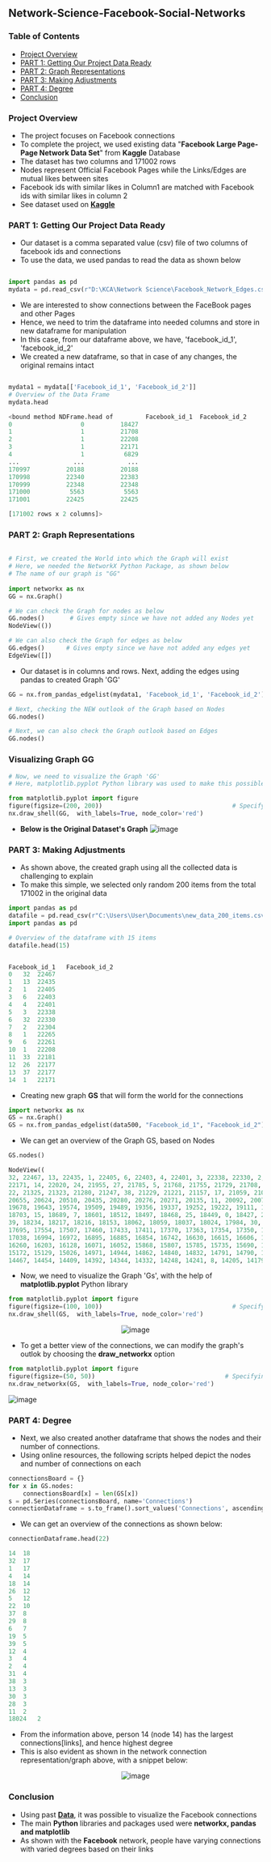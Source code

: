 ## Network-Science-Facebook-Social-Networks
### Table of Contents
- [Project Overview](#project-overview)
- [PART 1: Getting Our Project Data Ready](#part-1-getting-our-project-data-ready)
- [PART 2: Graph Representations](#part-2-graph-representations)
- [PART 3: Making Adjustments](#part-3-making-adjustments)
- [PART 4: Degree](#part-4-degree)
- [Conclusion](#conclusion)
### Project Overview

- The project focuses on Facebook connections
- To complete the project, we used existing data "**Facebook Large Page-Page Network Data Set**" from **Kaggle** Database
- The dataset has two columns and 171002 rows
- Nodes represent Official Facebook Pages while the Links/Edges are mutual likes between sites
- Facebook ids with similar likes in Column1 are matched with Facebook ids with similar likes in column 2
- See dataset used on **[Kaggle](https://www.kaggle.com/ishandutta/facebook-large-pagepage-network-data-set)**

### PART 1: Getting Our Project Data Ready
- Our dataset is a comma separated value (csv) file of two columns of facebook ids and connections
- To use the data, we used pandas to read the data as shown below

```py

import pandas as pd
mydata = pd.read_csv(r"D:\KCA\Network Science\Facebook_Network_Edges.csv")
```
- We are interested to show connections between the FaceBook pages and other Pages
- Hence, we need to trim the dataframe into needed columns and store in new dataframe for manipulation
- In this case, from our dataframe above, we have, 'facebook_id_1', 'facebook_id_2'
- We created a new dataframe, so that in case of any changes, the original remains intact

```py

mydata1 = mydata[['Facebook_id_1', 'Facebook_id_2']]
# Overview of the Data Frame
mydata.head

<bound method NDFrame.head of         Facebook_id_1  Facebook_id_2
0                   0          18427
1                   1          21708
2                   1          22208
3                   1          22171
4                   1           6829
...               ...            ...
170997          20188          20188
170998          22340          22383
170999          22348          22348
171000           5563           5563
171001          22425          22425

[171002 rows x 2 columns]>
```

### PART 2: Graph Representations
```py

# First, we created the World into which the Graph will exist
# Here, we needed the NetworkX Python Package, as shown below
# The name of our graph is "GG"
​
import networkx as nx
GG = nx.Graph()

# We can check the Graph for nodes as below
GG.nodes()       # Gives empty since we have not added any Nodes yet
NodeView(())

# We can also check the Graph for edges as below
GG.edges()      # Gives empty since we have not added any edges yet
EdgeView([])
```
- Our dataset is in columns and rows. Next, adding the edges using pandas to created Graph 'GG'
```py
GG = nx.from_pandas_edgelist(mydata1, 'Facebook_id_1', 'Facebook_id_2')

# Next, checking the NEW outlook of the Graph based on Nodes
GG.nodes()

# Next, we can also check the Graph outlook based on Edges
GG.nodes()
```
### Visualizing Graph GG
```py
# Now, we need to visualize the Graph 'GG'
# Here, matplotlib.pyplot Python library was used to make this possible

from matplotlib.pyplot import figure
figure(figsize=(200, 200))                                    # Specifying the figure size
nx.draw_shell(GG,  with_labels=True, node_color='red')
```
- **Below is the Original Dataset's Graph**
![image](https://user-images.githubusercontent.com/77758884/159598159-f483442d-93d7-4ca2-a268-83051cb6491e.png)

### PART 3: Making Adjustments
- As shown above, the created graph using all the collected data is challenging to explain
- To make this simple, we selected only random 200 items from the total 171002 in the original data
```py
import pandas as pd
datafile = pd.read_csv(r"C:\Users\User\Documents\new_data_200_items.csv")
import pandas as pd

# Overview of the dataframe with 15 items
datafile.head(15)


Facebook_id_1	Facebook_id_2
0	32	22467
1	13	22435
2	1	22405
3	6	22403
4	4	22401
5	3	22338
6	32	22330
7	2	22304
8	1	22265
9	6	22261
10	1	22208
11	33	22181
12	26	22177
13	37	22177
14	1	22171
```
- Creating new graph **GS** that will form the world for the connections
​
```py
import networkx as nx
GS = nx.Graph()
GS = nx.from_pandas_edgelist(data500, "Facebook_id_1", "Facebook_id_2")
```
- We can get an overview of the Graph GS, based on Nodes
```py
GS.nodes()

NodeView((
32, 22467, 13, 22435, 1, 22405, 6, 22403, 4, 22401, 3, 22338, 22330, 2, 22304, 22265, 22261, 22208, 33, 22181, 26, 22177, 37, 
22171, 14, 22020, 24, 21955, 27, 21785, 5, 21768, 21755, 21729, 21708, 21631, 31, 21598, 21538, 36, 21489, 12, 21430, 35, 21424,
22, 21325, 21323, 21280, 21247, 38, 21229, 21221, 21157, 17, 21059, 21035, 20983, 18, 20938, 19, 20923, 29, 20895, 20876, 20829,
20655, 20624, 20510, 20435, 20280, 20276, 20271, 20135, 11, 20092, 20071, 20024, 19957, 19901, 19837, 19753, 19743, 19700, 23,
19678, 19643, 19574, 19509, 19489, 19356, 19337, 19252, 19222, 19111, 18949, 18893, 18886, 18858, 18782, 18754, 18727, 18725,
18703, 15, 18689, 7, 18601, 18512, 18497, 18468, 25, 18449, 0, 18427, 28, 18396, 18391, 18374, 18368, 18304, 21, 18272, 18263,
39, 18234, 18217, 18216, 18153, 18062, 18059, 18037, 18024, 17984, 30, 17983, 17866, 17848, 17845, 17833, 17818, 17772, 17728,
17695, 17554, 17507, 17460, 17433, 17411, 17370, 17363, 17354, 17350, 17346, 17325, 17252, 17242, 17178, 17163, 17090, 17088,
17038, 16994, 16972, 16895, 16885, 16854, 16742, 16630, 16615, 16606, 16590, 16534, 16524, 16420, 16417, 16406, 16399, 16282,
16260, 16203, 16128, 16071, 16052, 15868, 15807, 15785, 15735, 15690, 15644, 15531, 15507, 15368, 15359, 15323, 15191, 15174,
15172, 15129, 15026, 14971, 14944, 14862, 14840, 14832, 14791, 14790, 14768, 14666, 34, 14650, 14628, 14597, 14547, 9, 14497,
14467, 14454, 14409, 14392, 14344, 14332, 14248, 14241, 8, 14205, 14179, 14164))
```
- Now, we need to visualize the Graph 'Gs', with the help of **matplotlib.pyplot** Python library
```py
from matplotlib.pyplot import figure
figure(figsize=(100, 100))                                    # Specifying the figure size
nx.draw_shell(GS,  with_labels=True, node_color='red')
```
<div align="center">
  
  ![image](https://user-images.githubusercontent.com/77758884/159599622-70953b15-c52f-4e0c-8470-70524e705a1e.png)
 
</div>

- To get a better view of the connections, we can modify the graph's outlok by choosing the **draw_networkx** option
```py
from matplotlib.pyplot import figure
figure(figsize=(50, 50))                                    # Specifying the figure size
nx.draw_networkx(GS,  with_labels=True, node_color='red')
```
![image](https://user-images.githubusercontent.com/77758884/159599897-b6ca053a-fb78-4fd2-be79-e1969371a16e.png)

### PART 4: Degree
- Next, we also created another dataframe that shows the nodes and their number of connections.
- Using online resources, the following scripts helped depict the nodes and number of connections on each
```py
connectionsBoard = {}
for x in GS.nodes:
    connectionsBoard[x] = len(GS[x])
s = pd.Series(connectionsBoard, name='Connections')
connectionDataframe = s.to_frame().sort_values('Connections', ascending = False)
```
- We can get an overview of the connections as shown below:
```py
connectionDataframe.head(22)

14	18
32	17
1	17
4	14
18	14
26	12
5	12
22	10
37	8
29	8
6	7
19	5
39	5
12	4
3	4
2	4
31	4
38	3
13	3
30	3
28	3
11	2
18024	2

```
- From the information above, person 14 (node 14) has the largest connections[links], and hence highest degree
- This is also evident as shown in the network connection representation/graph above, with a snippet below:

<div align="center"
     
![image](https://user-images.githubusercontent.com/77758884/159600488-8502a97c-8853-4e9c-8ffb-3e2e78f93811.png)
     
</div>

### Conclusion
- Using past **[Data](https://www.kaggle.com/ishandutta/facebook-large-pagepage-network-data-set)**, it was possible to visualize the Facebook connections
- The main **Python** libraries and packages used were **networkx, pandas and matplotlib**
- As shown with the **Facebook** network, people have varying connections with varied degrees based on their links
